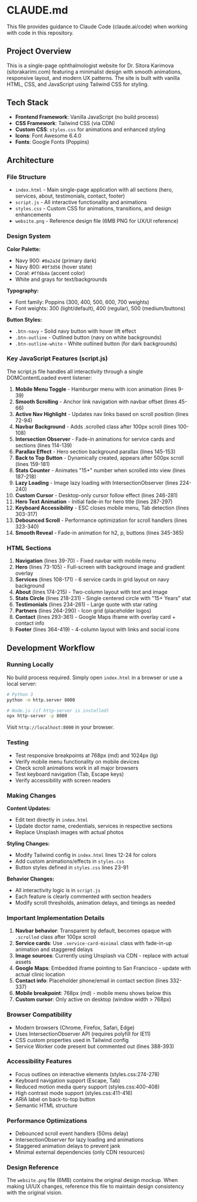 # CLAUDE.md

This file provides guidance to Claude Code (claude.ai/code) when working with code in this repository.

## Project Overview

This is a single-page ophthalmologist website for Dr. Sitora Karimova (sitorakarimi.com) featuring a minimalist design with smooth animations, responsive layout, and modern UX patterns. The site is built with vanilla HTML, CSS, and JavaScript using Tailwind CSS for styling.

## Tech Stack

- **Frontend Framework**: Vanilla JavaScript (no build process)
- **CSS Framework**: Tailwind CSS (via CDN)
- **Custom CSS**: `styles.css` for animations and enhanced styling
- **Icons**: Font Awesome 6.4.0
- **Fonts**: Google Fonts (Poppins)

## Architecture

### File Structure

- `index.html` - Main single-page application with all sections (hero, services, about, testimonials, contact, footer)
- `script.js` - All interactive functionality and animations
- `styles.css` - Custom CSS for animations, transitions, and design enhancements
- `website.png` - Reference design file (6MB PNG for UX/UI reference)

### Design System

**Color Palette:**
- Navy 900: `#0a2a3d` (primary dark)
- Navy 800: `#0f3d56` (hover state)
- Coral: `#ff6b4a` (accent color)
- White and grays for text/backgrounds

**Typography:**
- Font family: Poppins (300, 400, 500, 600, 700 weights)
- Font weights: 300 (light/default), 400 (regular), 500 (medium/buttons)

**Button Styles:**
- `.btn-navy` - Solid navy button with hover lift effect
- `.btn-outline` - Outlined button (navy on white backgrounds)
- `.btn-outline-white` - White outlined button (for dark backgrounds)

### Key JavaScript Features (script.js)

The script.js file handles all interactivity through a single DOMContentLoaded event listener:

1. **Mobile Menu Toggle** - Hamburger menu with icon animation (lines 9-39)
2. **Smooth Scrolling** - Anchor link navigation with navbar offset (lines 45-66)
3. **Active Nav Highlight** - Updates nav links based on scroll position (lines 72-94)
4. **Navbar Background** - Adds .scrolled class after 100px scroll (lines 100-108)
5. **Intersection Observer** - Fade-in animations for service cards and sections (lines 114-139)
6. **Parallax Effect** - Hero section background parallax (lines 145-153)
7. **Back to Top Button** - Dynamically created, appears after 500px scroll (lines 159-181)
8. **Stats Counter** - Animates "15+" number when scrolled into view (lines 187-218)
9. **Lazy Loading** - Image lazy loading with IntersectionObserver (lines 224-240)
10. **Custom Cursor** - Desktop-only cursor follow effect (lines 246-281)
11. **Hero Text Animation** - Initial fade-in for hero title (lines 287-297)
12. **Keyboard Accessibility** - ESC closes mobile menu, Tab detection (lines 303-317)
13. **Debounced Scroll** - Performance optimization for scroll handlers (lines 323-340)
14. **Smooth Reveal** - Fade-in animation for h2, p, buttons (lines 345-365)

### HTML Sections

1. **Navigation** (lines 39-70) - Fixed navbar with mobile menu
2. **Hero** (lines 73-105) - Full-screen with background image and gradient overlay
3. **Services** (lines 108-171) - 6 service cards in grid layout on navy background
4. **About** (lines 174-215) - Two-column layout with text and image
5. **Stats Circle** (lines 218-231) - Single centered circle with "15+ Years" stat
6. **Testimonials** (lines 234-261) - Large quote with star rating
7. **Partners** (lines 264-290) - Icon grid (placeholder logos)
8. **Contact** (lines 293-361) - Google Maps iframe with overlay card + contact info
9. **Footer** (lines 364-419) - 4-column layout with links and social icons

## Development Workflow

### Running Locally

No build process required. Simply open `index.html` in a browser or use a local server:

```bash
# Python 3
python -m http.server 8000

# Node.js (if http-server is installed)
npx http-server -p 8000
```

Visit `http://localhost:8000` in your browser.

### Testing

- Test responsive breakpoints at 768px (md) and 1024px (lg)
- Verify mobile menu functionality on mobile devices
- Check scroll animations work in all major browsers
- Test keyboard navigation (Tab, Escape keys)
- Verify accessibility with screen readers

### Making Changes

**Content Updates:**
- Edit text directly in `index.html`
- Update doctor name, credentials, services in respective sections
- Replace Unsplash images with actual photos

**Styling Changes:**
- Modify Tailwind config in `index.html` lines 12-24 for colors
- Add custom animations/effects in `styles.css`
- Button styles defined in `styles.css` lines 23-91

**Behavior Changes:**
- All interactivity logic is in `script.js`
- Each feature is clearly commented with section headers
- Modify scroll thresholds, animation delays, and timings as needed

### Important Implementation Details

1. **Navbar behavior**: Transparent by default, becomes opaque with `.scrolled` class after 100px scroll
2. **Service cards**: Use `.service-card-minimal` class with fade-in-up animation and staggered delays
3. **Image sources**: Currently using Unsplash via CDN - replace with actual assets
4. **Google Maps**: Embedded iframe pointing to San Francisco - update with actual clinic location
5. **Contact info**: Placeholder phone/email in contact section (lines 332-337)
6. **Mobile breakpoint**: 768px (md) - mobile menu shows below this
7. **Custom cursor**: Only active on desktop (window width > 768px)

### Browser Compatibility

- Modern browsers (Chrome, Firefox, Safari, Edge)
- Uses IntersectionObserver API (requires polyfill for IE11)
- CSS custom properties used in Tailwind config
- Service Worker code present but commented out (lines 388-393)

### Accessibility Features

- Focus outlines on interactive elements (styles.css:274-278)
- Keyboard navigation support (Escape, Tab)
- Reduced motion media query support (styles.css:400-408)
- High contrast mode support (styles.css:411-416)
- ARIA label on back-to-top button
- Semantic HTML structure

### Performance Optimizations

- Debounced scroll event handlers (50ms delay)
- IntersectionObserver for lazy loading and animations
- Staggered animation delays to prevent jank
- Minimal external dependencies (only CDN resources)

### Design Reference

The `website.png` file (6MB) contains the original design mockup. When making UI/UX changes, reference this file to maintain design consistency with the original vision.
